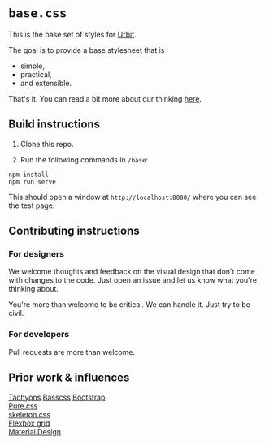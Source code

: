 # `base.css`

This is the base set of styles for [Urbit](https://urbit.org).  

The goal is to provide a base stylesheet that is

- simple,
- practical,
- and extensible.

That's it.  You can read a bit more about our thinking [here]().

## Build instructions

1. Clone this repo.

2. Run the following commands in `/base`:

```
npm install
npm run serve
```

This should open a window at `http://localhost:8080/` where you can see the test page.

## Contributing instructions

### For designers

We welcome thoughts and feedback on the visual design that don't come with changes to the code.  Just open an issue and let us know what you're thinking about.  

You're more than welcome to be critical.  We can handle it.  Just try to be civil.

### For developers

Pull requests are more than welcome.  

## Prior work & influences

[Tachyons](http://tachyons.io/)
[Basscss](http://basscss.com/)
[Bootstrap](http://getbootstrap.com/)  
[Pure.css](https://purecss.io/)  
[skeleton.css](http://getskeleton.com/)  
[Flexbox grid](http://flexboxgrid.com/)  
[Material Design](https://material.io/guidelines/)  
